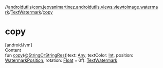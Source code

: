 //[androidutils](../../index.md)/[com.jeovanimartinez.androidutils.views.viewtoimage.watermark](../index.md)/[TextWatermark](index.md)/[copy](copy.md)



# copy  
[androidJvm]  
Content  
fun [copy](copy.md)(@[StringOrStringRes](../../com.jeovanimartinez.androidutils.annotations/-string-or-string-res/index.md)()text: [Any](https://kotlinlang.org/api/latest/jvm/stdlib/kotlin/-any/index.html), textColor: [Int](https://kotlinlang.org/api/latest/jvm/stdlib/kotlin/-int/index.html), position: [WatermarkPosition](../-watermark-position/index.md), rotation: [Float](https://kotlinlang.org/api/latest/jvm/stdlib/kotlin/-float/index.html) = 0f): [TextWatermark](index.md)  



